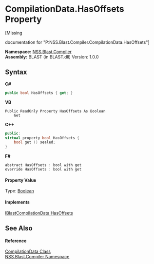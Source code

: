 # CompilationData.HasOffsets Property 
 

\[Missing <summary> documentation for "P:NSS.Blast.Compiler.CompilationData.HasOffsets"\]

**Namespace:**&nbsp;<a href="26a25caa-f50b-92ad-f15c-dbb9db1493ae.md">NSS.Blast.Compiler</a><br />**Assembly:**&nbsp;BLAST (in BLAST.dll) Version: 1.0.0

## Syntax

**C#**<br />
``` C#
public bool HasOffsets { get; }
```

**VB**<br />
``` VB
Public ReadOnly Property HasOffsets As Boolean
	Get
```

**C++**<br />
``` C++
public:
virtual property bool HasOffsets {
	bool get () sealed;
}
```

**F#**<br />
``` F#
abstract HasOffsets : bool with get
override HasOffsets : bool with get
```


#### Property Value
Type: <a href="https://docs.microsoft.com/dotnet/api/system.boolean" target="_blank" rel="noopener noreferrer">Boolean</a>

#### Implements
<a href="4188c5be-317a-2520-fb4c-35de810a0e13.md">IBlastCompilationData.HasOffsets</a><br />

## See Also


#### Reference
<a href="52667f7e-8dc6-6543-e265-fdc90d6834fa.md">CompilationData Class</a><br /><a href="26a25caa-f50b-92ad-f15c-dbb9db1493ae.md">NSS.Blast.Compiler Namespace</a><br />